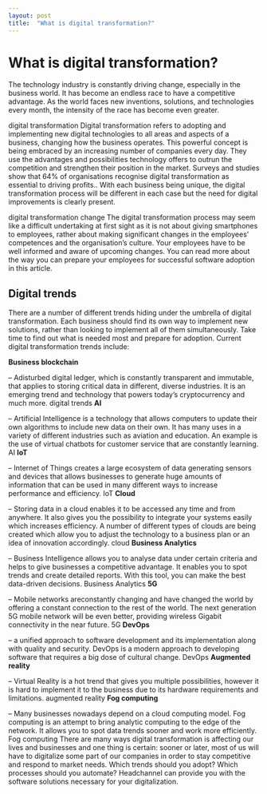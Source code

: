 ```yaml
---
layout: post
title:  "What is digital transformation?"
---
```

# What is digital transformation?
The technology industry is constantly driving change, especially in the business world. It has become an endless race to have a competitive advantage. As the world faces new inventions, solutions, and technologies every month, the intensity of the race has become even greater.

digital transformation
Digital transformation refers to adopting and implementing new digital technologies to all areas and aspects of a business, changing how the business operates. This powerful concept is being embraced by an increasing number of companies every day. They use the advantages and possibilities technology offers to outrun the competition and strengthen their position in the market. Surveys and studies show that 64% of organisations recognise digital transformation as essential to driving profits.. With each business being unique, the digital transformation process will be different in each case but the need for digital improvements is clearly present.

digital transformation change
The digital transformation process may seem like a difficult undertaking at first sight as it is not about giving smartphones to employees, rather about making significant changes in the employees’ competences and the organisation’s culture. Your employees have to be well informed and aware of upcoming changes. You can read more about the way you can prepare your employees for successful software adoption in this article.

## Digital trends
There are a number of different trends hiding under the umbrella of digital transformation. Each business should find its own way to implement new solutions, rather than looking to implement all of them simultaneously. Take time to find out what is needed most and prepare for adoption. Current digital transformation trends include:

**Business blockchain**

– Adisturbed digital ledger, which is constantly transparent and immutable, that applies to storing critical data in different, diverse industries. It is an emerging trend and technology that powers today’s cryptocurrency and much more.
digital trends
**AI**

– Artificial Intelligence is a technology that allows computers to update their own algorithms to include new data on their own. It has many uses in a variety of different industries such as aviation and education. An example is the use of virtual chatbots for customer service that are constantly learning.
AI
**IoT** 

– Internet of Things creates a large ecosystem of data generating sensors and devices that allows businesses to generate huge amounts of information that can be used in many different ways to increase performance and efficiency.
IoT
**Cloud**

– Storing data in a cloud enables it to be accessed any time and from anywhere. It also gives you the possibility to integrate your systems easily which increases efficiency. A number of different types of clouds are being created which allow you to adjust the technology to a business plan or an idea of innovation accordingly.
cloud
**Business Analytics**

– Business Intelligence allows you to analyse data under certain criteria and helps to give businesses a competitive advantage. It enables you to spot trends and create detailed reports. With this tool, you can make the best data-driven decisions.
Business Analytics 
**5G** 

– Mobile networks areconstantly changing and have changed the world by offering a constant connection to the rest of the world. The next generation 5G mobile network will be even better, providing wireless Gigabit connectivity in the near future.
5G 
**DevOps** 

– a unified approach to software development and its implementation along with quality and security. DevOps is a modern approach to developing software that requires a big dose of cultural change.
DevOps
**Augmented reality** 

– Virtual Reality is a hot trend that gives you multiple possibilities, however it is hard to implement it to the business due to its hardware requirements and limitations.
augmented reality
**Fog computing**

– Many businesses nowadays depend on a cloud computing model. Fog computing is an attempt to bring analytic computing to the edge of the network. It allows you to spot data trends sooner and work more efficiently.
Fog computing
There are many ways digital transformation is affecting our lives and businesses and one thing is certain: sooner or later, most of us will have to digitalize some part of our companies in order to stay competitive and respond to market needs. Which trends should you adopt? Which processes should you automate? Headchannel can provide you with the software solutions necessary for your digitalization.
